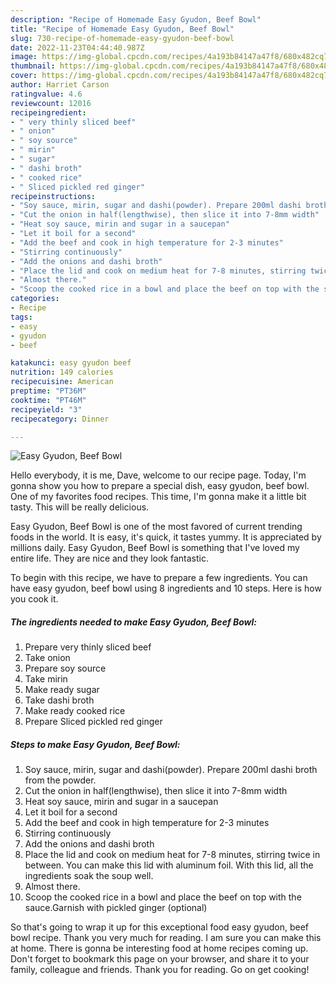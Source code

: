 ```yaml
---
description: "Recipe of Homemade Easy Gyudon, Beef Bowl"
title: "Recipe of Homemade Easy Gyudon, Beef Bowl"
slug: 730-recipe-of-homemade-easy-gyudon-beef-bowl
date: 2022-11-23T04:44:40.987Z
image: https://img-global.cpcdn.com/recipes/4a193b84147a47f8/680x482cq70/easy-gyudon-beef-bowl-recipe-main-photo.jpg
thumbnail: https://img-global.cpcdn.com/recipes/4a193b84147a47f8/680x482cq70/easy-gyudon-beef-bowl-recipe-main-photo.jpg
cover: https://img-global.cpcdn.com/recipes/4a193b84147a47f8/680x482cq70/easy-gyudon-beef-bowl-recipe-main-photo.jpg
author: Harriet Carson
ratingvalue: 4.6
reviewcount: 12016
recipeingredient:
- " very thinly sliced beef"
- " onion"
- " soy source"
- " mirin"
- " sugar"
- " dashi broth"
- " cooked rice"
- " Sliced pickled red ginger"
recipeinstructions:
- "Soy sauce, mirin, sugar and dashi(powder). Prepare 200ml dashi broth from the powder."
- "Cut the onion in half(lengthwise), then slice it into 7-8mm width"
- "Heat soy sauce, mirin and sugar in a saucepan"
- "Let it boil for a second"
- "Add the beef and cook in high temperature for 2-3 minutes"
- "Stirring continuously"
- "Add the onions and dashi broth"
- "Place the lid and cook on medium heat for 7-8 minutes, stirring twice in between. You can make this lid with aluminum foil. With this lid, all the ingredients soak the soup well."
- "Almost there."
- "Scoop the cooked rice in a bowl and place the beef on top with the sauce.Garnish with pickled ginger (optional)"
categories:
- Recipe
tags:
- easy
- gyudon
- beef

katakunci: easy gyudon beef 
nutrition: 149 calories
recipecuisine: American
preptime: "PT36M"
cooktime: "PT46M"
recipeyield: "3"
recipecategory: Dinner

---
```



![Easy Gyudon, Beef Bowl](https://img-global.cpcdn.com/recipes/4a193b84147a47f8/680x482cq70/easy-gyudon-beef-bowl-recipe-main-photo.jpg)

Hello everybody, it is me, Dave, welcome to our recipe page. Today, I'm gonna show you how to prepare a special dish, easy gyudon, beef bowl. One of my favorites food recipes. This time, I'm gonna make it a little bit tasty. This will be really delicious.



Easy Gyudon, Beef Bowl is one of the most favored of current trending foods in the world. It is easy, it's quick, it tastes yummy. It is appreciated by millions daily. Easy Gyudon, Beef Bowl is something that I've loved my entire life. They are nice and they look fantastic.


To begin with this recipe, we have to prepare a few ingredients. You can have easy gyudon, beef bowl using 8 ingredients and 10 steps. Here is how you cook it.

<!--inarticleads1-->

##### The ingredients needed to make Easy Gyudon, Beef Bowl:

1. Prepare  very thinly sliced beef
1. Take  onion
1. Prepare  soy source
1. Take  mirin
1. Make ready  sugar
1. Take  dashi broth
1. Make ready  cooked rice
1. Prepare  Sliced pickled red ginger




<!--inarticleads2-->

##### Steps to make Easy Gyudon, Beef Bowl:

1. Soy sauce, mirin, sugar and dashi(powder). Prepare 200ml dashi broth from the powder.
1. Cut the onion in half(lengthwise), then slice it into 7-8mm width
1. Heat soy sauce, mirin and sugar in a saucepan
1. Let it boil for a second
1. Add the beef and cook in high temperature for 2-3 minutes
1. Stirring continuously
1. Add the onions and dashi broth
1. Place the lid and cook on medium heat for 7-8 minutes, stirring twice in between. You can make this lid with aluminum foil. With this lid, all the ingredients soak the soup well.
1. Almost there.
1. Scoop the cooked rice in a bowl and place the beef on top with the sauce.Garnish with pickled ginger (optional)




So that's going to wrap it up for this exceptional food easy gyudon, beef bowl recipe. Thank you very much for reading. I am sure you can make this at home. There is gonna be interesting food at home recipes coming up. Don't forget to bookmark this page on your browser, and share it to your family, colleague and friends. Thank you for reading. Go on get cooking!
